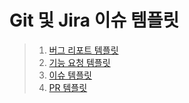 # Git 및 Jira 이슈 템플릿

> 1. [버그 리포트 템플릿](bug-report-template.md)
> 2. [기능 요청 템플릿](feature-request-template.md)
> 3. [이슈 템플릿](issue-template.md)
> 4. [PR 템플릿](pull-request-template.md)
